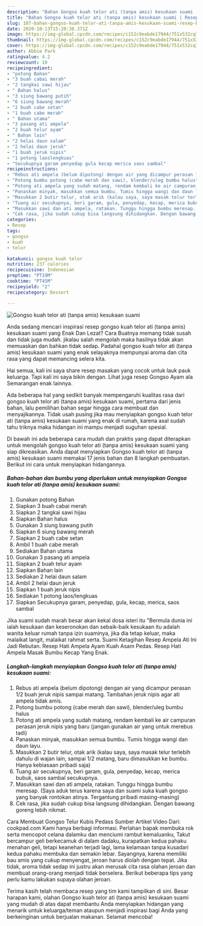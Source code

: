 ```yaml
---
description: "Bahan Gongso kuah telor ati (tanpa amis) kesukaan suami | Resep Bumbu Gongso kuah telor ati (tanpa amis) kesukaan suami Yang Bikin Ngiler"
title: "Bahan Gongso kuah telor ati (tanpa amis) kesukaan suami | Resep Bumbu Gongso kuah telor ati (tanpa amis) kesukaan suami Yang Bikin Ngiler"
slug: 107-bahan-gongso-kuah-telor-ati-tanpa-amis-kesukaan-suami-resep-bumbu-gongso-kuah-telor-ati-tanpa-amis-kesukaan-suami-yang-bikin-ngiler
date: 2020-10-13T15:20:38.371Z
image: https://img-global.cpcdn.com/recipes/c152c9eabde17944/751x532cq70/gongso-kuah-telor-ati-tanpa-amis-kesukaan-suami-foto-resep-utama.jpg
thumbnail: https://img-global.cpcdn.com/recipes/c152c9eabde17944/751x532cq70/gongso-kuah-telor-ati-tanpa-amis-kesukaan-suami-foto-resep-utama.jpg
cover: https://img-global.cpcdn.com/recipes/c152c9eabde17944/751x532cq70/gongso-kuah-telor-ati-tanpa-amis-kesukaan-suami-foto-resep-utama.jpg
author: Abbie Park
ratingvalue: 4.2
reviewcount: 10
recipeingredient:
- "potong Bahan"
- "3 buah cabai merah"
- "2 tangkai sawi hijau"
- " Bahan halus"
- "3 siung bawang putih"
- "6 siung bawang merah"
- "2 buah cabe setan"
- "1 buah cabe merah"
- " Bahan utama"
- "3 pasang ati ampela"
- "2 buah telur ayam"
- " Bahan lain"
- "2 helai daun salam"
- "2 helai daun jeruk"
- "1 buah jeruk nipis"
- "1 potong laoslengkuas"
- "Secukupnya garam penyedap gula kecap merica saos sambal"
recipeinstructions:
- "Rebus ati ampela (belum dipotong) dengan air yang dicampur perasan 1/2 buah jeruk nipis sampai matang. Tambahan jeruk nipis agar ati ampela tidak amis."
- "Potong bumbu potong (cabe merah dan sawi), blender/uleg bumbu halus"
- "Potong ati ampela yang sudah matang, rendam kembali ke air campuran perasan jeruk nipis yang baru (jangan gunakan air yang untuk merebus tadi)"
- "Panaskan minyak, masukkan semua bumbu. Tumis hingga wangi dan daun layu."
- "Masukkan 2 butir telur, otak arik (kalau saya, saya masak telur terlebih dahulu di wajan lain, sampai 1/2 matang, baru dimasukkan ke bumbu. Hanya kebiasaan pribadi saja)"
- "Tuang air secukupnya, beri garam, gula, penyedap, kecap, merica bubuk, saos sambal secukupnya."
- "Masukkan sawi dan ati ampela, ratakan. Tunggu hingga bumbu meresap. (Saya aduk terus karena saya dan suami suka kuah gongso yang banyak rontokan atinya. Tergantung pribadi masing-masing)"
- "Cek rasa, jika sudah cukup bisa langsung dihidangkan. Dengan bawang goreng lebih nikmat."
categories:
- Resep
tags:
- gongso
- kuah
- telor

katakunci: gongso kuah telor 
nutrition: 237 calories
recipecuisine: Indonesian
preptime: "PT19M"
cooktime: "PT45M"
recipeyield: "2"
recipecategory: Dessert

---
```



![Gongso kuah telor ati (tanpa amis) kesukaan suami](https://img-global.cpcdn.com/recipes/c152c9eabde17944/751x532cq70/gongso-kuah-telor-ati-tanpa-amis-kesukaan-suami-foto-resep-utama.jpg)

Anda sedang mencari inspirasi resep gongso kuah telor ati (tanpa amis) kesukaan suami yang Enak Dan Lezat? Cara Buatnya memang tidak susah dan tidak juga mudah. jikalau salah mengolah maka hasilnya tidak akan memuaskan dan bahkan tidak sedap. Padahal gongso kuah telor ati (tanpa amis) kesukaan suami yang enak selayaknya mempunyai aroma dan cita rasa yang dapat memancing selera kita.

Hai semua, kali ini saya share resep masakan yang cocok untuk lauk pauk keluarga. Tapi kali ini saya bikin dengan. Lihat juga resep Gongso Ayam ala Semarangan enak lainnya.

Ada beberapa hal yang sedikit banyak mempengaruhi kualitas rasa dari gongso kuah telor ati (tanpa amis) kesukaan suami, pertama dari jenis bahan, lalu pemilihan bahan segar hingga cara membuat dan menyajikannya. Tidak usah pusing jika mau menyiapkan gongso kuah telor ati (tanpa amis) kesukaan suami yang enak di rumah, karena asal sudah tahu triknya maka hidangan ini mampu menjadi suguhan spesial.


Di bawah ini ada beberapa cara mudah dan praktis yang dapat diterapkan untuk mengolah gongso kuah telor ati (tanpa amis) kesukaan suami yang siap dikreasikan. Anda dapat menyiapkan Gongso kuah telor ati (tanpa amis) kesukaan suami memakai 17 jenis bahan dan 8 langkah pembuatan. Berikut ini cara untuk menyiapkan hidangannya.

<!--inarticleads1-->

##### Bahan-bahan dan bumbu yang diperlukan untuk menyiapkan Gongso kuah telor ati (tanpa amis) kesukaan suami:

1. Gunakan potong Bahan
1. Siapkan 3 buah cabai merah
1. Siapkan 2 tangkai sawi hijau
1. Siapkan  Bahan halus
1. Gunakan 3 siung bawang putih
1. Siapkan 6 siung bawang merah
1. Siapkan 2 buah cabe setan
1. Ambil 1 buah cabe merah
1. Sediakan  Bahan utama
1. Gunakan 3 pasang ati ampela
1. Siapkan 2 buah telur ayam
1. Siapkan  Bahan lain
1. Sediakan 2 helai daun salam
1. Ambil 2 helai daun jeruk
1. Siapkan 1 buah jeruk nipis
1. Sediakan 1 potong laos/lengkuas
1. Siapkan Secukupnya garam, penyedap, gula, kecap, merica, saos sambal


Jika suami sudah marah besar akan kekal dosa isteri itu &#34;Bermula dunia ini ialah kesukaan dan keseronokan dan sebaik-baik kesukaan itu adalah wanita keluar rumah tanpa izin suaminya, jika dia tetap keluar, maka malaikat langit, malaikat rahmat serta. Suami Ketagihan Resep Ampela Ati Ini Jadi Rebutan. Resep Hati Ampela Ayam Kuah Asam Pedas. Resep Hati Ampela Masak Bumbu Kecap Yang Enak. 

<!--inarticleads2-->

##### Langkah-langkah menyiapkan Gongso kuah telor ati (tanpa amis) kesukaan suami:

1. Rebus ati ampela (belum dipotong) dengan air yang dicampur perasan 1/2 buah jeruk nipis sampai matang. Tambahan jeruk nipis agar ati ampela tidak amis.
1. Potong bumbu potong (cabe merah dan sawi), blender/uleg bumbu halus
1. Potong ati ampela yang sudah matang, rendam kembali ke air campuran perasan jeruk nipis yang baru (jangan gunakan air yang untuk merebus tadi)
1. Panaskan minyak, masukkan semua bumbu. Tumis hingga wangi dan daun layu.
1. Masukkan 2 butir telur, otak arik (kalau saya, saya masak telur terlebih dahulu di wajan lain, sampai 1/2 matang, baru dimasukkan ke bumbu. Hanya kebiasaan pribadi saja)
1. Tuang air secukupnya, beri garam, gula, penyedap, kecap, merica bubuk, saos sambal secukupnya.
1. Masukkan sawi dan ati ampela, ratakan. Tunggu hingga bumbu meresap. (Saya aduk terus karena saya dan suami suka kuah gongso yang banyak rontokan atinya. Tergantung pribadi masing-masing)
1. Cek rasa, jika sudah cukup bisa langsung dihidangkan. Dengan bawang goreng lebih nikmat.


Cara Membuat Gongso Telur Kubis Pedass Sumber Artikel Video Dari: cookpad.com Kami hanya berbagi informasi. Perlahan bapak membuka rok serta mencopot celana dalamku dan menciumi rambut kemaluanku, Takut bercampur geli berkecamuk di dalam dadaku, kurapatkan kedua pahaku menahan geli, tetapi keanehan terjadi lagi, lama kelamaan tanpa kusadari kedua pahaku membuka dan semakin lebar. Sayangnya, karena memiliki bau amis yang cukup menyengat, jeroan harus diolah dengan tepat. Jika tidak, aroma tidak sedap ini justru akan merusak cita rasa olahan jeroan dan membuat orang-orang menjadi tidak berselera. Berikut beberapa tips yang perlu kamu lakukan supaya olahan jeroan. 

Terima kasih telah membaca resep yang tim kami tampilkan di sini. Besar harapan kami, olahan Gongso kuah telor ati (tanpa amis) kesukaan suami yang mudah di atas dapat membantu Anda menyiapkan hidangan yang menarik untuk keluarga/teman ataupun menjadi inspirasi bagi Anda yang berkeinginan untuk berjualan makanan. Selamat mencoba!
